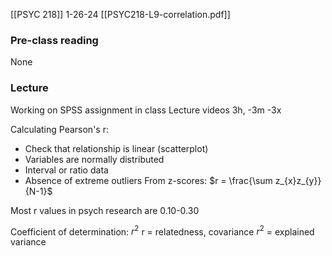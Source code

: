 [[PSYC 218]]
1-26-24
[[PSYC218-L9-correlation.pdf]]
### Pre-class reading
None
### Lecture
Working on SPSS assignment in class 
Lecture videos 3h, -3m -3x

Calculating Pearson's r: 
- Check that relationship is linear (scatterplot)
- Variables are normally distributed
- Interval or ratio data
- Absence of extreme outliers
From z-scores: 
$r = \frac{\sum z_{x}z_{y}}{N-1}$

Most r values in psych research are 0.10-0.30

Coefficient of determination: $r^2$
r = relatedness, covariance
$r^2$ = explained variance
